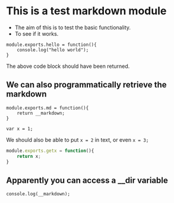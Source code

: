 # This is a test markdown module

* The aim of this is to test the basic functionality.
* To see if it works.

```
module.exports.hello = function(){
	console.log("hello world");
}
```

The above code block should have been returned.

## We can also programmatically retrieve the markdown

    module.exports.md = function(){
    	return __markdown;
    }


```
var x = 1;
```
We should also be able to put `x = 2` in text, or even `x = 3;`

```js
module.exports.getx = function(){
	return x;
}
```

## Apparently you can access a __dir variable

```
console.log(__markdown);
```